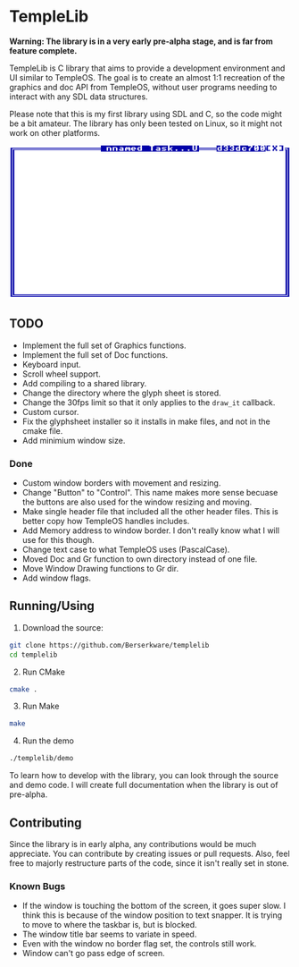 

# TempleLib
**Warning: The library is in a very early pre-alpha stage, and is far from feature complete.**

TempleLib is C library that aims to provide a development environment and UI similar to TempleOS. The goal is to create an almost 1:1 recreation of the graphics and doc API from TempleOS, without user programs needing to interact with any SDL data structures.

Please note that this is my first library using SDL and C, so the code might be a bit amateur. The library has only been tested on Linux, so it might not work on other platforms.

![A window demoing TempleLib](images/window.png "Demo Window")

## TODO
 - Implement the full set of Graphics functions.
 - Implement the full set of Doc functions.
 - Keyboard input.
 - Scroll wheel support.
 - Add compiling to a shared library.
 - Change the directory where the glyph sheet is stored.
 - Change the 30fps limit so that it only applies to the `draw_it` callback.
 - Custom cursor.
 - Fix the glyphsheet installer so it installs in make files, and not in the cmake file.
 - Add minimium window size.

### Done
 - Custom window borders with movement and resizing.
 - Change "Button" to "Control". This name makes more sense becuase the buttons are also used for the window resizing and moving.
 - Make single header file that included all the other header files. This is better copy how TempleOS handles includes.
 - Add Memory address to window border. I don't really know what I will use for this though.
 - Change text case to what TempleOS uses (PascalCase).
 - Moved Doc and Gr function to own directory instead of one file.
 - Move Window Drawing functions to Gr dir.
 - Add window flags.

## Running/Using
1. Download the source:
```sh
git clone https://github.com/Berserkware/templelib
cd templelib
``` 
2. Run CMake
```sh
cmake .
```
3. Run Make
```sh
make
```
4. Run the demo
```sh
./templelib/demo
```
To learn how to develop with the library, you can look through the source and demo code. I will create full
documentation when the library is out of pre-alpha.

## Contributing
Since the library is in early alpha, any contributions would be much appreciate. You can contribute by creating issues or pull requests. Also, feel free to majorly restructure parts of the code, since it isn't really set in stone.

### Known Bugs
 - If the window is touching the bottom of the screen, it goes super slow. I think this is because of the window position to text snapper. It is trying to move to where the taskbar is, but is blocked.
 - The window title bar seems to variate in speed.
 - Even with the window no border flag set, the controls still work.
 - Window can't go pass edge of screen.

